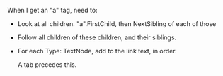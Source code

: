 When I get an "a" tag, need to:

- Look at all children. "a".FirstChild, then NextSibling of each of those
- Follow all children of these children, and their siblings.
- For each Type: TextNode, add to the link text, in order.

  A tab precedes this.
